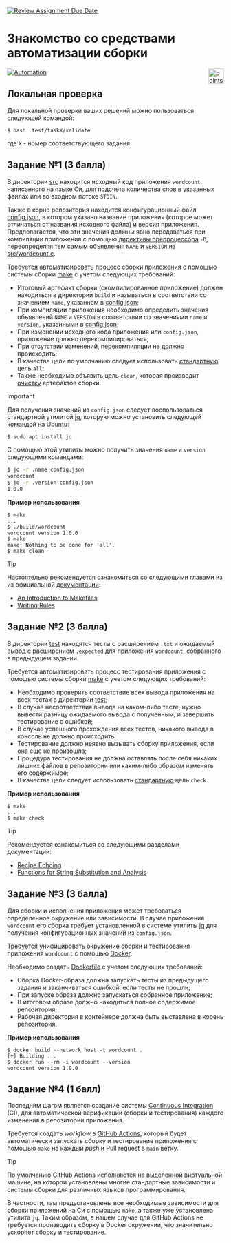 [![Review Assignment Due Date](https://classroom.github.com/assets/deadline-readme-button-22041afd0340ce965d47ae6ef1cefeee28c7c493a6346c4f15d667ab976d596c.svg)](https://classroom.github.com/a/_JQgFJ9m)
# Знакомство со средствами автоматизации сборки

<img alt="points bar" align="right" height="36" src="../../blob/badges/.github/badges/points-bar.svg" />

[![Automation](https://imgs.xkcd.com/comics/automation.png)](https://xkcd.com/1319/)

## Локальная проверка

Для локальной проверки ваших решений можно пользоваться следующей командой:
```console
$ bash .test/taskX/validate
```
где `X` - номер соответствующего задания.

## Задание №1 (3 балла)

В директории [src](/src) находится исходный код приложения `wordcount`, написанного на языке Си,
для подсчета количества слов в указанных файлах или во входном потоке `STDIN`.

Также в корне репозитория находится конфигурационный файл [config.json](/config.json), в котором указано
название приложения (которое может отличаться от названия исходного файла) и версия приложения.
Предполагается, что эти значения должны явно передаваться при компиляции приложения с помощью
[директивы препроцессора](https://gcc.gnu.org/onlinedocs/gcc/Preprocessor-Options.html) `-D`,
переопределяя тем самым объявления `NAME` и `VERSION` из [src/wordcount.c](/src/wordcount.c).

Требуется автоматизировать процесс сборки приложения с помощью системы сборки
[make](https://www.gnu.org/software/make/manual/make.html) с учетом следующих требований:

- Итоговый артефакт сборки (скомпилированное приложение) должен находиться в директории `build`
  и называться в соответствии со значением `name`, указанном в [config.json](/config.json);
- При компиляции приложения необходимо определить значения объявлений `NAME` и `VERSION`
  в соответствии со значениями `name` и `version`, указанными в [config.json](/config.json);
- При изменении исходного кода приложения или `config.json`, приложение должно перекомпилироваться;
- При отсутствии изменений, перекомпиляции не должно происходить;
- В качестве цели по умолчанию следует использовать
  [стандартную](https://www.gnu.org/software/make/manual/make.html#Standard-Targets) цель `all`;
- Также необходимо объявить цель `clean`, которая производит
  [очистку](https://www.gnu.org/software/make/manual/make.html#Cleanup) артефактов сборки.

> [!IMPORTANT]
>
> Для получения значений из `config.json` следует воспользоваться стандартной утилитой [jq](https://jqlang.org),
> которую можно установить следующей командой на Ubuntu:
> ```bash
> $ sudo apt install jq
> ```
> С помощью этой утилиты можно получить значения `name` и `version` следующими командами:
> ```bash
> $ jq -r .name config.json
> wordcount
> $ jq -r .version config.json
> 1.0.0
> ```

**Пример использования**

```console
$ make
...
$ ./build/wordcount
wordcount version 1.0.0
$ make
make: Nothing to be done for 'all'.
$ make clean
```

> [!TIP]
>
> Настоятельно рекомендуется ознакомиться со следующими главами из 
> из официальной [документации](https://www.gnu.org/software/make/manual/make.html):
> - [An Introduction to Makefiles](https://www.gnu.org/software/make/manual/make.html#Introduction)
> - [Writing Rules](https://www.gnu.org/software/make/manual/make.html#Introduction)

## Задание №2 (3 балла)

В директории [test](/test) находятся тесты с расширением `.txt` и ожидаемый вывод
с расширением `.expected` для приложения `wordcount`, собранного в предыдущем задании.

Требуется автоматизировать процесс тестирования приложения с помощью системы сборки
[make](https://www.gnu.org/software/make/manual/make.html) с учетом следующих требований:

- Необходимо проверить соответствие всех вывода приложения на всех тестах в директории [test](/test);
- В случае несоответствия вывода на каком-либо тесте, нужно вывести разницу ожидаемого вывода
  с полученным, и завершить тестирование с ошибкой;
- В случае успешного прохождения всех тестов, никакого вывода в консоль не должно происходить;
- Тестирование должно неявно вызывать сборку приложения, если она еще не произошла;
- Процедура тестирования не должна оставлять после себя никаких лишних файлов в репозитории или
  каким-либо образом изменять его содержимое;
- В качестве цели следует использовать
  [стандартную](https://www.gnu.org/software/make/manual/make.html#Standard-Targets) цель `check`.

**Пример использования**

```console
$ make
...
$ make check
```

> [!TIP]
>
> Рекомендуется ознакомиться со следующими разделами документации:
> - [Recipe Echoing](https://www.gnu.org/software/make/manual/make.html#Echoing)
> - [Functions for String Substitution and Analysis](https://www.gnu.org/software/make/manual/make.html#Text-Functions)

## Задание №3 (3 балла)

Для сборки и исполнения приложения может требоваться определенное окружение или зависимости.
В случае приложения `wordcount` его сборка требует установленной в системе утилиты [jq](https://jqlang.org)
для получения конфигурационных значений из `config.json`.

Требуется унифицировать окружение сборки и тестирования приложения `wordcount` с помощью
[Docker](https://www.docker.com).

Необходимо создать [Dockerfile](https://docs.docker.com/build/concepts/dockerfile/)
с учетом следующих требований:

- Сборка Docker-образа должна запускать тесты из предыдущего задания и заканчиваться ошибкой,
  если тесты не прошли;
- При запуске образа должно запускаться собранное приложение;
- В итоговом образе должно находиться полное содержимое репозитория;
- Рабочая директория в контейнере должна быть выставлена в корень репозитория.

**Пример использования**

```console
$ docker build --network host -t wordcount .
[+] Building ...
$ docker run --rm -i wordcount --version
wordcount version 1.0.0
```

## Задание №4 (1 балл)

Последним шагом является создание системы
[Continuous Integration](https://docs.github.com/en/actions/get-started/continuous-integration) (CI),
для автоматической верификации (сборки и тестирования) каждого изменения в репозитории приложения.

Требуется создать *workflow* в
[GitHub Actions](https://docs.github.com/en/actions/get-started/understand-github-actions),
который будет автоматически запускать сборку и тестирование приложения с помощью `make`
на каждый *push* и Pull request в `main` ветку.

> [!TIP]
>
> По умолчанию GitHub Actions исполняются на выделенной виртуальной машине,
> на которой установлены многие стандартные зависимости и системы сборки
> для различных языков программирования.
>
> В частности, там предустановлены все необходимые зависимости для сборки
> приложений на Си с помощью `make`, а также уже установлена утилита `jq`.
> Таким образом, в нашем случае для GitHub Actions не требуется производить
> сборку в Docker окружении, что значительно ускоряет сборку и тестирование.
